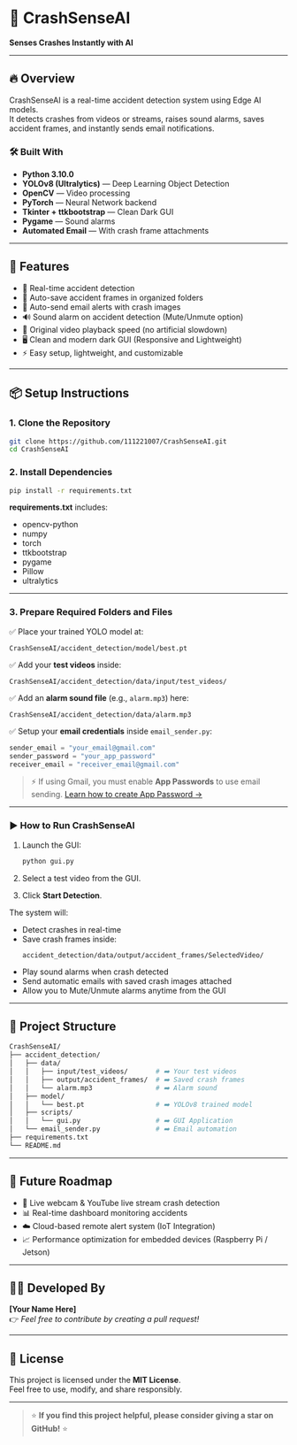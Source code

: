# 🚗 CrashSenseAI
**Senses Crashes Instantly with AI**

---

## 🔥 Overview
CrashSenseAI is a real-time accident detection system using Edge AI models.  
It detects crashes from videos or streams, raises sound alarms, saves accident frames, and instantly sends email notifications.

### 🛠 Built With
- **Python 3.10.0**
- **YOLOv8 (Ultralytics)** — Deep Learning Object Detection
- **OpenCV** — Video processing
- **PyTorch** — Neural Network backend
- **Tkinter + ttkbootstrap** — Clean Dark GUI
- **Pygame** — Sound alarms
- **Automated Email** — With crash frame attachments

---

## 🚀 Features
- 🎯 Real-time accident detection
- 💾 Auto-save accident frames in organized folders
- 📩 Auto-send email alerts with crash images
- 🔊 Sound alarm on accident detection (Mute/Unmute option)
- 🎥 Original video playback speed (no artificial slowdown)
- 🖥️ Clean and modern dark GUI (Responsive and Lightweight)
- ⚡ Easy setup, lightweight, and customizable

---

## 📦 Setup Instructions

### 1. Clone the Repository
```bash
git clone https://github.com/111221007/CrashSenseAI.git
cd CrashSenseAI
```

### 2. Install Dependencies
```bash
pip install -r requirements.txt
```

**requirements.txt** includes:
- opencv-python
- numpy
- torch
- ttkbootstrap
- pygame
- Pillow
- ultralytics

---

### 3. Prepare Required Folders and Files
✅ Place your trained YOLO model at:
```
CrashSenseAI/accident_detection/model/best.pt
```

✅ Add your **test videos** inside:
```
CrashSenseAI/accident_detection/data/input/test_videos/
```

✅ Add an **alarm sound file** (e.g., `alarm.mp3`) here:
```
CrashSenseAI/accident_detection/data/alarm.mp3
```

✅ Setup your **email credentials** inside `email_sender.py`:
```python
sender_email = "your_email@gmail.com"
sender_password = "your_app_password"
receiver_email = "receiver_email@gmail.com"
```
> ⚡ If using Gmail, you must enable **App Passwords** to use email sending. [Learn how to create App Password →](https://support.google.com/mail/answer/185833?hl=en)

---

### ▶️ How to Run CrashSenseAI
1. Launch the GUI:
   ```bash
   python gui.py
   ```

2. Select a test video from the GUI.

3. Click **Start Detection**.

The system will:
- Detect crashes in real-time
- Save crash frames inside:
  ```
  accident_detection/data/output/accident_frames/SelectedVideo/
  ```
- Play sound alarms when crash detected
- Send automatic emails with saved crash images attached
- Allow you to Mute/Unmute alarms anytime from the GUI

---

## 📂 Project Structure
```bash
CrashSenseAI/
├── accident_detection/
│   ├── data/
│   │   ├── input/test_videos/       # ➡️ Your test videos
│   │   ├── output/accident_frames/  # ➡️ Saved crash frames
│   │   └── alarm.mp3                # ➡️ Alarm sound
│   ├── model/
│   │   └── best.pt                  # ➡️ YOLOv8 trained model
│   ├── scripts/
│   │   └── gui.py                   # ➡️ GUI Application
│   └── email_sender.py              # ➡️ Email automation
├── requirements.txt
└── README.md
```

---

## 🌟 Future Roadmap
- 🔴 Live webcam & YouTube live stream crash detection
- 📊 Real-time dashboard monitoring accidents
- ☁️ Cloud-based remote alert system (IoT Integration)
- 📈 Performance optimization for embedded devices (Raspberry Pi / Jetson)

---

## 👨‍💻 Developed By
**[Your Name Here]**  
👉 _Feel free to contribute by creating a pull request!_

---

## 📜 License
This project is licensed under the **MIT License**.  
Feel free to use, modify, and share responsibly.

---

> ⭐ **If you find this project helpful, please consider giving a star on GitHub!** ⭐
